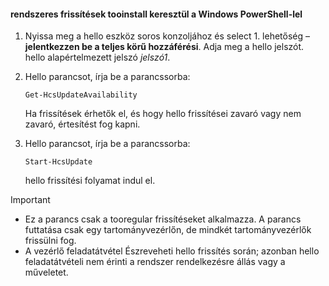 <!--author=SharS last changed: 11/18/16-->

#### <a name="tooinstall-regular-updates-via-windows-powershell-for-storsimple"></a>rendszeres frissítések tooinstall keresztül a Windows PowerShell-lel
1. Nyissa meg a hello eszköz soros konzoljához és select 1. lehetőség – **jelentkezzen be a teljes körű hozzáférési**. Adja meg a hello jelszót. hello alapértelmezett jelszó *jelszó1*. 
2. Hello parancsot, írja be a parancssorba:
   
     `Get-HcsUpdateAvailability`
   
    Ha frissítések érhetők el, és hogy hello frissítései zavaró vagy nem zavaró, értesítést fog kapni.
3. Hello parancsot, írja be a parancssorba:
   
     `Start-HcsUpdate`
   
    hello frissítési folyamat indul el.

> [!IMPORTANT]
> * Ez a parancs csak a tooregular frissítéseket alkalmazza. A parancs futtatása csak egy tartományvezérlőn, de mindkét tartományvezérlők frissülni fog. 
> * A vezérlő feladatátvétel Észreveheti hello frissítés során; azonban hello feladatátvételi nem érinti a rendszer rendelkezésre állás vagy a műveletet.
> 
> 

